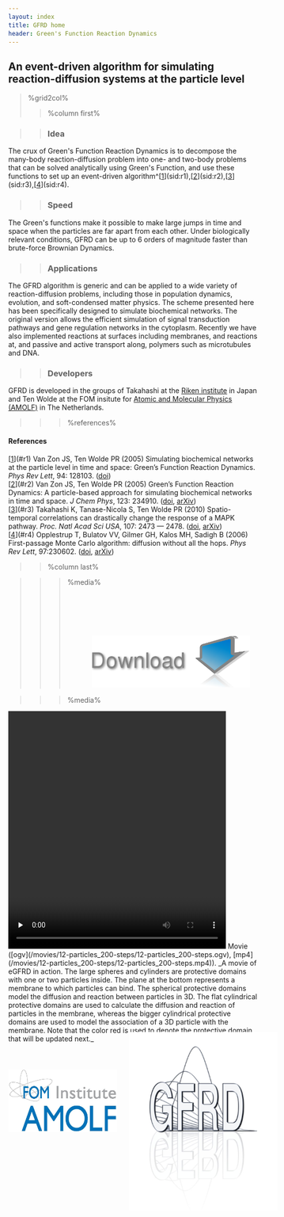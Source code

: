 ```yaml
---
layout: index
title: GFRD home
header: Green's Function Reaction Dynamics
---
```


## An event-driven algorithm for simulating reaction-diffusion systems at the particle level

>%grid2col%
>>%column first%

>>### Idea
The crux of Green's Function Reaction Dynamics is to decompose the many-body
reaction-diffusion problem into one- and two-body problems that can be solved
analytically using Green's Function, and use these functions to set up an
event-driven algorithm^[[1](#c1)](sid:r1),[[2](#c2)](sid:r2),[[3](#c3)](sid:r3),[[4](#c4)](sid:r4).

>>### Speed
The Green's functions make it possible to make large jumps in time and space
when the particles are far apart from each other. Under biologically relevant
conditions, GFRD can be up to 6 orders of magnitude faster than brute-force
Brownian Dynamics.

>>### Applications
The GFRD algorithm is generic and can be applied to a wide variety of
reaction-diffusion problems, including those in population dynamics,
evolution, and soft-condensed matter physics. The scheme presented here has
been specifically designed to simulate biochemical networks. The original
version allows the efficient simulation of signal transduction pathways and
gene regulation networks in the cytoplasm. Recently we have also implemented
reactions at surfaces including membranes, and reactions at, and passive and
active transport along, polymers such as microtubules and DNA.

>>### Developers
GFRD is developed in the groups of Takahashi at the [Riken 
institute](http://www.riken.jp) in Japan and Ten Wolde at the FOM insitute for 
[Atomic and Molecular Physics (AMOLF)](http://www.amolf.nl) in The 
Netherlands.

>>>%references%
#### References
[[1](sid:c1)](#r1) Van Zon JS, Ten Wolde PR (2005) Simulating biochemical networks at the particle level in time and space: Green’s Function Reaction Dynamics. _Phys Rev Lett_, 94: 128103. ([doi](http://dx.doi.org/10.1103/PhysRevLett.94.128103))  
[[2](sid:c2)](#r2) Van Zon JS,  Ten Wolde PR (2005) Green’s Function Reaction Dynamics: A particle-based approach for simulating biochemical networks in time and space. _J Chem Phys_, 123: 234910. ([doi](http://dx.doi.org/10.1063/1.2137716), [arXiv](http://arxiv.org/abs/q-bio/0404002))  
[[3](sid:c3)](#r3) Takahashi K, Tanase-Nicola S, Ten Wolde PR (2010) Spatio-temporal correlations can drastically change the response of a MAPK pathway. _Proc.  Natl Acad Sci USA_, 107: 2473 — 2478. ([doi](http://dx.doi.org/10.1073/pnas.0906885107), [arXiv](http://arxiv.org/abs/0907.0514))  
[[4](sid:c4)](#r4) Opplestrup T, Bulatov VV, Gilmer GH, Kalos MH, Sadigh B (2006) First-passage Monte Carlo algorithm: diffusion without all the hops.  _Phys Rev Lett_, 97:230602. ([doi](http://dx.doi.org/10.1103/PhysRevLett.97.230602), [arXiv](http://arxiv.org/abs/0905.3576))  

>>%column last%

>>>%media%
<a href="/downloads"><img style="width: 320px; margin: 100px 50px 0px;" src="/images/download.png" title="Download"/></a>

>>>%media%
<video class="video" width="440px" height="480px" controls preload="none" title="Movie. A membrane-binding simulation using eGFRD">
  <source src="/movies/membrane_binding/movie_440.ogv" type='video/ogg; codecs="theora, vorbis"'/>
  <source src="/movies/membrane_binding/movie_440.mp4" type='video/mp4; codecs="avc1.42E01E, mp4a.40.2"'/>
</video>  
Movie ([ogv](/movies/12-particles_200-steps/12-particles_200-steps.ogv), 
[mp4](/movies/12-particles_200-steps/12-particles_200-steps.mp4)). _A movie of
eGFRD in action. The large spheres and cylinders are protective domains with one or two
particles inside. The plane at the bottom represents a membrane to which particles can bind.
The spherical protective domains model the diffusion and reaction between particles in 3D. The flat
cylindrical protective domains are used to calculate the diffusion and reaction of particles in the membrane,
whereas the bigger cylindrical protective domains are used to model the association of a 3D particle with
the membrane. Note that the color red is used to denote the protective domain that will be updated next._

<div style="position:relative; height: 160px;">
  <a href="http://www.amolf.nl"><img style="position: absolute; bottom: -20px;" width="220px" src="/images/AmolfLogo_rgb.jpg" title="Amolf Logo"></a>
  <a href="http://www.riken.jp"><img style="position: absolute; bottom: -22px; left: 430px;" width="100px" src="/images/rikenlogo.jpg" title="Riken Logo"></a>
  <a href="http://www.gfrd.org"><img style="position: absolute; bottom: -178px; right: -40px;" width="300px" src="/images/gfrdlogo.jpg" title="GFRD Logo"></a>
</div>



